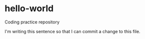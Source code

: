 # hello-world
Coding practice repository

I'm writing this sentence so that I can commit a change to this file.
